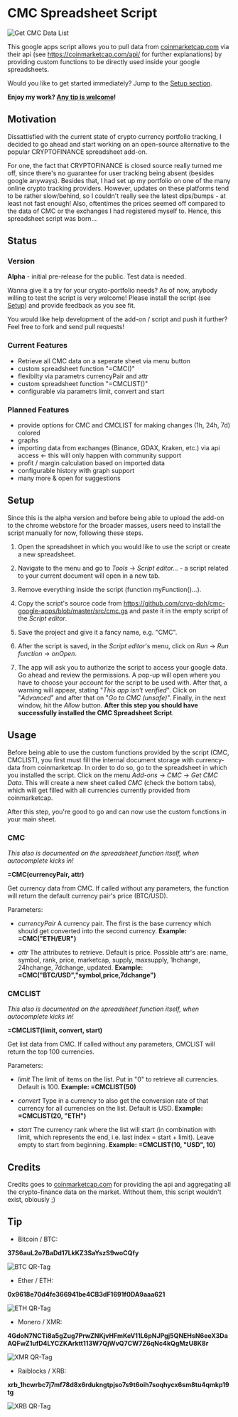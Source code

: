 # CMC Spreadsheet Script

![Get CMC Data List](https://github.com/cryp-doh/cmc-google-apps/blob/master/assets/getcmcdatalist.png)

This google apps script allows you to pull data from [coinmarketcap.com](https://coinmarketcap.com) via their api (see https://coinmarketcap.com/api/ for further explanations) by providing custom functions to be directly used inside your google spreadsheets.

Would you like to get started immediately? Jump to the [Setup section](#setup).

**Enjoy my work? [Any tip is welcome](#tip)!**

## Motivation

Dissattisfied with the current state of crypto currency portfolio tracking, I decided to go ahead and start working on an open-source alternative to the popular CRYPTOFINANCE spreadsheet add-on.

For one, the fact that CRYPTOFINANCE is closed source really turned me off, since there's no guarantee for user tracking being absent (besides google anyways). Besides that, I had set up my portfolio on one of the many online crypto tracking providers. However, updates on these platforms tend to be rather slow/behind, so I couldn't really see the latest dips/bumps - at least not fast enough! Also, oftentimes the prices seemed off compared to the data of CMC or the exchanges I had registered myself to. Hence, this spreadsheet script was born...

## Status

### Version

**Alpha** - initial pre-release for the public. Test data is needed.

Wanna give it a try for your crypto-portfolio needs? As of now, anybody willing to test the script is very welcome! Please install the script (see [Setup](#setup)) and provide feedback as you see fit.

You would like help development of the add-on / script and push it further? Feel free to fork and send pull requests!

### Current Features

* Retrieve all CMC data on a seperate sheet via menu button
* custom spreadsheet function "=CMC()"
* flexibilty via parametrs currencyPair and attr
* custom spreadsheet function "=CMCLIST()"
* configurable via parametrs limit, convert and start

### Planned Features

* provide options for CMC and CMCLIST for making changes (1h, 24h, 7d) colored
* graphs
* importing data from exchanges (Binance, GDAX, Kraken, etc.) via api access <- this will only happen with community support
* profit / margin calculation based on imported data
* configurable history with graph support
* many more & open for suggestions

## <a name="setup"></a>Setup

Since this is the alpha version and before being able to upload the add-on to the chrome webstore for the broader masses, users need to install the script manually for now, following these steps.

1. Open the spreadsheet in which you would like to use the script or create a new spreadsheet.

2. Navigate to the menu and go to _Tools_ -> _Script editor..._ - a script related to your current document will open in a new tab.

3. Remove everything inside the script (function myFunction()...).

4. Copy the script's source code from https://github.com/cryp-doh/cmc-google-apps/blob/master/src/cmc.gs and paste it in the empty script of the _Script editor_.

5. Save the project and give it a fancy name, e.g. "CMC".

6. After the script is saved, in the _Script editor_'s menu, click on _Run_ -> _Run function_ -> _onOpen_.

7. The app will ask you to authorize the script to access your google data. Go ahead and review the permissions. A pop-up will open where you have to choose your account for the script to be used with. After that, a warning will appear, stating "_This app isn't verified_". Click on "_Advanced_" and after that on "_Go to CMC (unsafe)_". Finally, in the next window, hit the _Allow_ button. **After this step you should have successfully installed the CMC Spreadsheet Script**.

## Usage

Before being able to use the custom functions provided by the script (CMC, CMCLIST), you first must fill the internal document storage with currency-data from coinmarketcap. In order to do so, go to the spreadsheet in which you installed the script. Click on the menu _Add-ons_ -> _CMC_ -> _Get CMC Data_. This will create a new sheet called _CMC_ (check the bottom tabs), which will get filled with all currencies currently provided from coinmarketcap.

After this step, you're good to go and can now use the custom functions in your main sheet.

### CMC

_This also is documented on the spreadsheet function itself, when autocomplete kicks in!_

**=CMC(currencyPair, attr)**

Get currency data from CMC. If called without any parameters, the function will return the default currency pair's price (BTC/USD).

Parameters:

* _currencyPair_ A currency pair. The first is the base currency which should get converted into the second currency. 
**Example: =CMC("ETH/EUR")**

* _attr_ The attributes to retrieve. Default is price. Possible attr's are: name, symbol, rank, price, marketcap, supply, maxsupply, 1hchange, 24hchange, 7dchange, updated.
**Example: =CMC("BTC/USD","symbol,price,7dchange")**

### CMCLIST

_This also is documented on the spreadsheet function itself, when autocomplete kicks in!_

**=CMCLIST(limit, convert, start)**

Get list data from CMC. If called without any parameters, CMCLIST will return the top 100 currencies.

Parameters:

* _limit_ The limit of items on the list. Put in "0" to retrieve all currencies. Default is 100.
**Example: =CMCLIST(50)**

* _convert_ Type in a currency to also get the conversion rate of that currency for all currencies on the list. Default is USD.
**Example: =CMCLIST(20, "ETH")**

* _start_ The currency rank where the list will start (in combination with limit, which represents the end, i.e. last index = start + limit). Leave empty to start from beginning.
**Example: =CMCLIST(10, "USD", 10)**

## Credits

Credits goes to [coinmarketcap.com](https://coinmarketcap.com) for providing the api and aggregating all the crypto-finance data on the market. Without them, this script wouldn't exist, obiously ;)

## <a name="tip"></a>Tip

* Bitcoin / BTC: 

**37S6auL2o7BaDd17LkKZ3SaYszS9woCQfy**

![BTC QR-Tag](https://github.com/cryp-doh/cmc-google-apps/blob/master/assets/btc.png)

* Ether / ETH: 

**0x9618e70d4fe366941be4CB3dF1691f0DA9aaa621**

![ETH QR-Tag](https://github.com/cryp-doh/cmc-google-apps/blob/master/assets/eth.png)

* Monero / XMR:

**4GdoN7NCTi8a5gZug7PrwZNKjvHFmKeV11L6pNJPgj5QNEHsN6eeX3DaAQFwZ1ufD4LYCZKArktt113W7QjWvQ7CW7Z6qNc4kQgMzU8K8r**

![XMR QR-Tag](https://github.com/cryp-doh/cmc-google-apps/blob/master/assets/xmr.png)

* Raiblocks / XRB:

**xrb_1hcwrbc7j7mf78d8x6rdukngtpjso7s9t6oih7soqhycx6sm8tu4qmkp19tg**

![XRB QR-Tag](https://github.com/cryp-doh/cmc-google-apps/blob/master/assets/xrb.png)
